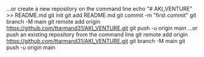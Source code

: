 …or create a new repository on the command line
echo "# AKI_VENTURE" >> README.md
git init
git add README.md
git commit -m "first commit"
git branch -M main
git remote add origin https://github.com/ttarmand31/AKI_VENTURE.git
git push -u origin main
…or push an existing repository from the command line
git remote add origin https://github.com/ttarmand31/AKI_VENTURE.git
git branch -M main
git push -u origin main
